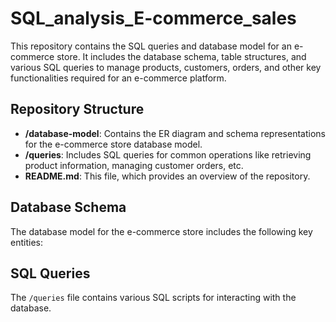 # SQL_analysis_E-commerce_sales

This repository contains the SQL queries and database model for an e-commerce store. It includes the database schema, table structures, and various SQL queries to manage products, customers, orders, and other key functionalities required for an e-commerce platform.

## Repository Structure

- **/database-model**: Contains the ER diagram and schema representations for the e-commerce store database model.
- **/queries**: Includes SQL queries for common operations like retrieving product information, managing customer orders, etc. 
- **README.md**: This file, which provides an overview of the repository.

## Database Schema

The database model for the e-commerce store includes the following key entities:


## SQL Queries

The `/queries` file contains various SQL scripts for interacting with the database.
